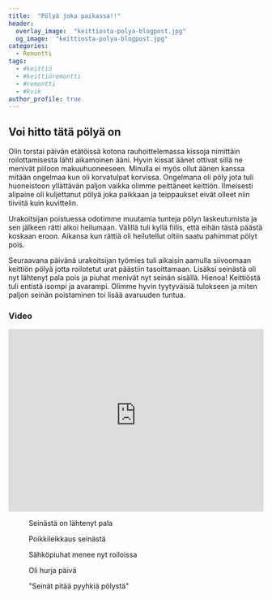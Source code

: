 ```yaml
---
title:  "Pölyä joka paikassa!!"
header:
  overlay_image:  "keittiosta-polya-blogpost.jpg"
  og_image:  "keittiosta-polya-blogpost.jpg"
categories: 
  - Remontti
tags:
  - #keittiö
  - #keittiöremontti
  - #remontti
  - #kvik
author_profile: true
---
```


## Voi hitto tätä pölyä on

Olin torstai päivän etätöissä kotona rauhoittelemassa kissoja nimittäin roilottamisesta lähti aikamoinen ääni.
Hyvin kissat äänet ottivat sillä ne menivät piiloon makuuhuoneeseen. Minulla ei myös ollut äänen kanssa mitään ongelmaa kun oli korvatulpat 
korvissa. Ongelmana oli pöly jota tuli huoneistoon yllättävän paljon vaikka olimme peittäneet keittiön. Ilmeisesti alipaine oli kuljettanut pölyä joka paikkaan ja teippaukset eivät olleet niin tiiviitä kuin kuvittelin. 

Urakoitsijan poistuessa odotimme muutamia tunteja pölyn laskeutumista ja sen jälkeen rätti alkoi heilumaan. 
Välillä tuli kyllä fiilis, että eihän tästä päästä koskaan eroon. Aikansa kun rättiä oli heilutellut oltiin saatu pahimmat pölyt pois.

Seuraavana päivänä urakoitsijan työmies tuli aikaisin aamulla siivoomaan keittiön pölyä jotta roilotetut urat päästiin tasoittamaan. Lisäksi seinästä oli nyt lähtenyt pala pois ja piuhat menivät nyt seinän sisällä.
Hienoa! Keittiöstä tuli entistä isompi ja avarampi. Olimme hyvin tyytyväisiä tulokseen ja miten paljon seinän poistaminen toi lisää avaruuden tuntua.


### Video

<iframe width="100%" height="360" src="https://www.youtube-nocookie.com/embed/UG8YQgwnHlo?controls=0&amp;showinfo=0" frameborder="0" allowfullscreen></iframe>

<figure class="align-center">
  <img src="{{ site.url }}{{ site.baseurl }}/images/keittiosta-polya-blogpost-6.jpg" alt="">
  <figcaption>Seinästä on lähtenyt pala</figcaption>
</figure> 

<figure class="align-center">
  <img src="{{ site.url }}{{ site.baseurl }}/images/keittiosta-polya-blogpost-7.jpg" alt="">
  <figcaption>Poikkileikkaus seinästä</figcaption>
</figure> 

<figure class="align-center">
  <img src="{{ site.url }}{{ site.baseurl }}/images/keittiosta-polya-blogpost-9.jpg" alt="">
  <figcaption>Sähköpiuhat menee nyt roiloissa</figcaption>
</figure>  

<figure class="align-center">
  <img src="{{ site.url }}{{ site.baseurl }}/images/keittiosta-polya-blogpost-10.jpg" alt="">
  <figcaption>Oli hurja päivä</figcaption>
</figure> 

<figure class="align-center">
  <img src="{{ site.url }}{{ site.baseurl }}/images/keittiosta-polya-blogpost-11.jpg" alt="">
  <figcaption>"Seinät pitää pyyhkiä pölystä"</figcaption>
</figure> 


[kvik-keittio]: http://www.kvik.fi
[abl-laatat]: http://www.abl.fi
[sahkomies]: http://www.helsingintalotekniikka.fi/
